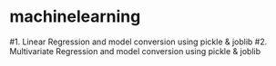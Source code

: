 # machinelearning
#1. Linear Regression and model conversion using pickle & joblib
#2. Multivariate Regression and model conversion using pickle & joblib

